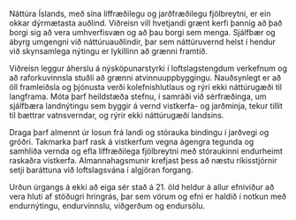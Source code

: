 Náttúra Íslands, með sína líffræðilegu og jarðfræðilegu fjölbreytni, er ein okkar dýrmætasta auðlind. Viðreisn vill hvetjandi grænt kerfi þannig að það borgi sig að vera umhverfisvæn og að þau borgi sem menga. Sjálfbær og ábyrg umgengni við náttúruauðlindir, þar sem náttúruvernd helst í hendur við skynsamlega nýtingu er lykillinn að grænni framtíð.

Viðreisn leggur áherslu á nýsköpunarstyrki í loftslagstengdum verkefnum og að raforkuvinnsla stuðli að grænni atvinnuuppbyggingu. Nauðsynlegt er að öll framleiðsla og þjónusta verði kolefnishlutlaus og rýri ekki náttúrugæði til langframa. Móta þarf heildstæða stefnu, í samráði við sérfræðinga, um sjálfbæra landnýtingu sem byggir á vernd vistkerfa- og jarðminja, tekur tillit til bættrar vatnsverndar, og rýrir ekki náttúrugæði landsins.

Draga þarf almennt úr losun frá landi og stórauka bindingu í jarðvegi og gróðri. Takmarka þarf rask á vistkerfum vegna ágengra tegunda og samhliða vernda og efla líffræðilega fjölbreytni með stóraukinni endurheimt raskaðra vistkerfa. Almannahagsmunir krefjast þess að næstu ríkisstjórnir setji baráttuna við loftslagsvána í algjöran forgang.

Urðun úrgangs á ekki að eiga sér stað á 21. öld heldur á allur efniviður að vera hluti af stöðugri hringrás, þar sem vörum og efni er haldið í notkun með endurnýtingu, endurvinnslu, viðgerðum og endursölu.
